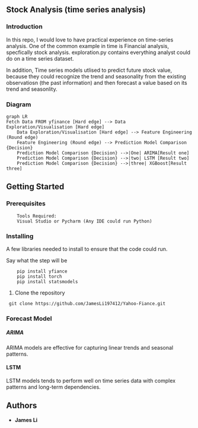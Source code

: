 ## Stock Analysis (time series analysis)

### Introduction

In this repo, I would love to have practical experience on time-series analysis. One of the common example in time is Financial analysis, specfically stock analysis. exploration.py contains everything analyst could do on a time series dataset. 


In addition, Time series models utlised to predict future stock value, because they could recognize the trend and seasonality from the existing observatiosn (the past information) and then forecast a value based on its trend and seasonlity.


### Diagram

```mermaid
graph LR
Fetch Data FROM yfinance [Hard edge] --> Data Exploration/Visualisation [Hard edge]
    Data Exploration/Visualisation [Hard edge] --> Feature Engineering (Round edge)
    Feature Engineering (Round edge) --> Prediction Model Comparison {Decision}
    Prediction Model Comparison {Decision} -->|One| ARIMA[Result one]
    Prediction Model Comparison {Decision} -->|two| LSTM [Result two]
    Prediction Model Comparison {Decision} -->|three| XGBoost[Result three]
```

## Getting Started

### Prerequisites

```
    Tools Required:
    Visual Studio or Pycharm (Any IDE could run Python)
```

### Installing

A few libraries needed to install to ensure that the code could run.

Say what the step will be

```
    pip install yfiance
    pip install torch
    pip install statsmodels
```
1. Clone the repository
```
 git clone https://github.com/JamesLi197412/Yahoo-Fiance.git
```

### Forecast Model
##### ARIMA
 ARIMA models are effective for capturing linear trends and seasonal patterns.

#### LSTM
LSTM models tends to perform well on time series data with complex patterns and long-term dependencies.



## Authors

* **James Li** 
